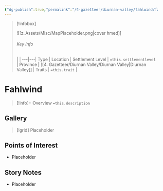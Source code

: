 ```yaml
---
{"dg-publish":true,"permalink":"/4-gazetteer/diurnan-valley/fahlwind/fahlwind/"}
---
```



> [!infobox]
> 
> ![[z_Assets/Misc/MapPlaceholder.png\|cover hmed]]
> ###### Key Info
>  |   |
> ---|---|
> Type | Location |
> Settlement Level | `=this.settlementlevel` |
> Province | [[4. Gazetteer/Diurnan Valley/Diurnan Valley\|Diurnan Valley]] |
> Traits | `=this.trait` |

# Fahlwind

> [!info]+ Overview
> `=this.description`

## Gallery

>[!grid]
>Placeholder


## Points of Interest

- Placeholder

## Story Notes

- Placeholder